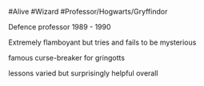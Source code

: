 #Alive #Wizard #Professor/Hogwarts/Gryffindor

Defence professor 1989 - 1990

Extremely flamboyant but tries and fails to be mysterious

famous curse-breaker for gringotts

lessons varied but surprisingly helpful overall

